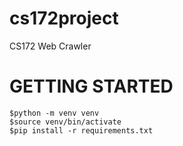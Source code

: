# cs172project
CS172 Web Crawler

# GETTING STARTED
```
$python -m venv venv
$source venv/bin/activate
$pip install -r requirements.txt
```